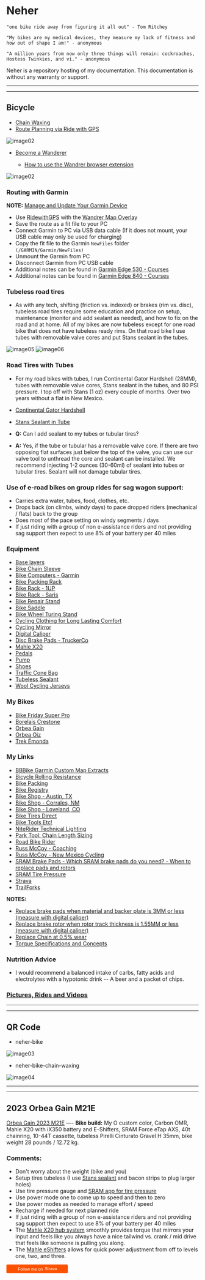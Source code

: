 # Neher

`"one bike ride away from figuring it all out" - Tom Ritchey`

`"My bikes are my medical devices, they measure my lack of fitness and how out of shape I am!" - anonymous`

`"A million years from now only three things will remain: cockroaches, Hostess Twinkies, and vi." - anonymous`

Neher is a repository hosting of my documentation. This documentation is without any warranty or support.

----------

----------

<!---
Comment

https://squidfunk.github.io/mkdocs-material/setup/setting-up-site-analytics/

https://analytics.google.com/analytics/web/#/p431202354/reports/intelligenthome

Stream Name: Neher-Bike
Stream URL: https://rneher-igel.github.io/Neher/
Stream ID: 7617549146
Measurement Id: G-9LJPNGE4R5
-->

## Bicycle

- [Chain Waxing](Docs/Bicycle-Chain-Waxing.md)
- [Route Planning via Ride with GPS](https://ridewithgps.com/)

![image02](Docs/Images/ridewithgps-gilman-tunnels-loop.png)

- [Become a Wanderer](https://wandrer.earth/about)

    - [How to use the Wandrer browser extension](https://wandrer.earth/install_extension)

![image02](Docs/Images/wandrer-2023-nm.png)

### Routing with Garmin

**NOTE:** [Manage and Update Your Garmin Device](https://www.garmin.com/en-US/software/express)

- Use [RidewithGPS](https://ridewithgps.com/routes/new) with the [Wandrer Map Overlay](https://wandrer.earth/install_extension)
- Save the route as a fit file to your PC
- Connect Garmin to PC via USB data cable (If it does not mount, your USB cable may only be used for charging)
- Copy the fit file to the Garmin `NewFiles` folder `(/GARMIN/Garmin/NewFiles)`
- Unmount the Garmin from PC
- Disconnect Garmin from PC USB cable
- Additional notes can be found in [Garmin Edge 530 - Courses](https://www8.garmin.com/manuals/webhelp/edge530/EN-US/GUID-7416CBA5-CEA0-45A5-B7D8-4D9B36419E6B.html)
- Additional notes can be found in [Garmin Edge 840 - Courses](https://www8.garmin.com/manuals/webhelp/GUID-16B12CFE-F96E-4DE9-9F5F-8C4A5936D3B9/EN-US/GUID-7416CBA5-CEA0-45A5-B7D8-4D9B36419E6B.html)


### Tubeless road tires

- As with any tech, shifting (friction vs. indexed) or brakes (rim vs. disc), tubeless road tires require some education and practice on setup, maintenance (monitor and add sealant as needed), and how to fix on the road and at home. All of my bikes are now tubeless except for one road bike that does not have tubeless ready rims. On that road bike I use tubes with removable valve cores and put Stans sealant in the tubes.

![image05](Docs/Images/bacon_strip-01.png)
![image06](Docs/Images/bacon_strip-02.png)

### Road Tires with Tubes

- For my road bikes with tubes, I run Continental Gator Hardshell (28MM), tubes with removable valve cores, Stans sealant in the tubes, and 80 PSI pressure. I top off with Stans (1 oz) every couple of months. Over two years without a flat in New Mexico. 

- [Continental Gator Hardshell](https://www.bicyclerollingresistance.com/road-bike-reviews/continental-gator-hardshell)
- [Stans Sealant in Tube](https://www.notubes.com/support-center/sealant)

- **Q:** Can I add sealant to my tubes or tubular tires?
- **A:** Yes, if the tube or tubular has a removable valve core. If there are two opposing flat surfaces just below the top of the valve, you can use our valve tool to unthread the core and sealant can be installed. We recommend injecting 1-2 ounces (30-60ml) of sealant into tubes or tubular tires. Sealant will not damage tubular tires.

### Use of e-road bikes on group rides for sag wagon support:

- Carries extra water, tubes, food, clothes, etc.
- Drops back (on climbs, windy days) to pace dropped riders (mechanical / flats) back to the group 
- Does most of the pace setting on windy  segments / days
- If just riding with a group of non e-assistance riders and not providing sag support then expect to use 8% of your battery per 40 miles

### Equipment

- [Base layers](https://merino.tech/)
- [Bike Chain Sleeve](http://www.whitelightningco.com/products/johnnys/chain-johnny)
- [Bike Computers - Garmin](https://www.garmin.com/en-US/c/sports-fitness/cycling-bike-computers-bike-radar-power-meter-headlights)
- [Bike Packing Rack](https://aeroe.com/)
- [Bike Rack - 1UP](https://1up-usa.com/)
- [Bike Rack - Saris](https://saris.com/collections/racks)
- [Bike Repair Stand](https://feedbacksports.com/collections/bike-repair-stands/products/ultralight-bike-repair-stand?variant=44214811296042)
- [Bike Saddle](https://www.bobcatbicycles.com/product/specialized-power-comp-232349-1.htm)
- [Bike Wheel Turing Stand](https://feedbacksports.com/collections/bike-maintenance/products/pro-truing-stand-2-0?variant=44400748233002)
- [Cycling Clothing for Long Lasting Comfort](https://www.boure.com/index.html)
- [Cycling Mirror](https://takealookactive.com/)
- [Digital Caliper](https://www.amazon.com/dp/B07X8JQ8L5?ref=ppx_yo2ov_dt_b_product_details&th=1)
- [Disc Brake Pads - TruckerCo](https://www.truckerco.com/disc-brake-pads-retail)
- [Mahle X20](https://mahle-smartbike.com/news-event/experience-next-level-cycling-with-the-orbea-gain-ebike-and-mahle-x20-system/)
- [Pedals](https://www.crankbrothers.com/collections/eggbeater/products/eggbeater-1?variant=53958723335)
- [Pump](https://www.fumpapumps.com/products/fumpa-bike-pump)
- [Shoes](https://www.crankbrothers.com/products/mallet-e-lace-black-blue?variant=39315475202144#grouped-product-input)
- [Traffic Cone Bag](https://trafficconebag.blogspot.com/p/traffic-cone-bag-101.html)
- [Tubeless Sealant](https://www.notubes.com/stan-s-tire-sealant-quart)
- [Wool Cycling Jerseys](https://www.oregoncyclewear.com/woolcyclingjerseys.html)

### My Bikes

- [Bike Friday Super Pro](https://bikefriday.com/bike-models/)
- [Borelais Crestone](https://fatbike.com/collections/crestone-builds/products/crestone-custom-sram)
- [Orbea Gain](https://www.orbea.com/us-en/ebikes/road/gain/)
- [Orbea Oiz](https://www.orbea.com/us-en/bicycles/mountain/oiz/)
- [Trek Émonda](https://www.trekbikes.com/us/en_US/emonda/)

### My Links

- [BBBike Garmin Custom Map Extracts](https://extract.bbbike.org/garmin.html)
- [Bicycle Rolling Resistance](https://www.bicyclerollingresistance.com/)
- [Bike Packing](https://bikepacking.com/)
- [Bike Registry](https://project529.com)
- [Bike Shop - Austin, TX](https://velorangutan.com/)
- [Bike Shop - Corrales, NM](https://www.fattirecycles.com/)
- [Bike Shop - Loveland, CO](https://www.breakaway-cycles.com/)
- [Bike Tires Direct](https://www.biketiresdirect.com/)
- [Bike Tools Etc!](https://www.biketoolsetc.com/)
- [NiteRider Technical Lighting](https://www.niterider.com/)
- [Park Tool: Chain Length Sizing](https://www.parktool.com/en-us/blog/repair-help/chain-length-sizing)
- [Road Bike Rider](https://www.roadbikerider.com/)
- [Russ McCoy - Coaching](https://russmccoy.wixsite.com/russmccoy)
- [Russ McCoy - New Mexico Cycling](https://russmccoy.wixsite.com/newmexicocycling)
- [SRAM Brake Pads - Which SRAM brake pads do you need? - When to replace pads and rotors](https://www.sram.com/en/service/articles/SRAM-Brake-Pad-Overview)
- [SRAM Tire Pressure](https://axs.sram.com/guides/tire/pressure)
- [Strava](https://www.strava.com/)
- [TrailForks](https://www.trailforks.com/about/)

**NOTES:**

- [Replace brake pads when material and backer plate is 3MM or less (measure with digital caliper)](https://www.sram.com/en/service/articles/SRAM-Brake-Pad-Overview)
- [Replace brake rotor when rotor track thickness is 1.55MM or less (measure with digital caliper)](https://www.sram.com/en/service/articles/SRAM-Brake-Pad-Overview)
- [Replace Chain at 0.5% wear](Docs/Bicycle-Chain-Waxing.md#replace-chain-at-05-wear)
- [Torque Specifications and Concepts](https://www.parktool.com/en-us/blog/repair-help/torque-specifications-and-concepts)

### Nutrition Advice

- I would recommend a balanced intake of carbs, fatty acids and electrolytes with a hypotonic drink -- A beer and a packet of chips.

### [Pictures, Rides and Videos](Docs/Pictures-and-Videos.md)

----------

----------

## QR Code

- neher-bike

![image03](Docs/Images/qr-neher-bike-400.png)

- neher-bike-chain-waxing

![image04](Docs/Images/qr-neher-bike-chain-waxing-400.png)

----------

----------

## 2023 Orbea Gain M21E

[Orbea Gain 2023 M21E](https://www.orbea.com/us-en/ebikes/road/gain/technology) —- **Bike build:** My O custom color, Carbon OMR, Mahle X20 with iX350 battery and E-Shifters, SRAM Force eTap AXS, 40t chainring, 10-44T cassette, tubeless Pirelli Cinturato Gravel H 35mm, bike weight 28 pounds / 12.72 kg.

### Comments:

- Don't worry about the weight (bike and you)
- Setup tires tubeless (I use [Stans sealant](https://www.notubes.com/stan-s-tire-sealant-quart) and bacon strips to plug larger holes)
- Use tire pressure gauge and [SRAM app for tire pressure](https://axs.sram.com/guides/tire/pressure)
- Use power mode one to come up to speed and then to zero
- Use power modes as needed to manage effort / speed
- Recharge if needed for next planned ride
- If just riding with a group of non e-assistance riders and not providing sag support then expect to use 8% of your battery per 40 miles
- The [Mahle X20 hub system](https://mahle-smartbike.com/x20/) smoothly provides torque that mirrors your input and feels like you always have a nice tailwind vs. crank / mid drive that feels like someone is pulling you along.
- The [Mahle eShifters](https://mahle-smartbike.com/eshifters/) allows for quick power adjustment from off to levels one, two, and three.

<!---
Comment
### QR Codes

- Foo

![image001](Docs/Images/QR-docs.png)
-->

<a style="display:inline-block;background-color:#FC5200;color:#fff;padding:5px 10px 5px 30px;font-size:11px;font-family:Helvetica, Arial, sans-serif;white-space:nowrap;text-decoration:none;background-repeat:no-repeat;background-position:10px center;border-radius:3px;background-image:url('https://badges.strava.com/logo-strava-echelon.png')" href='https://strava.com/athletes/ron_neher' target="_clean">
  Follow me on
  <img src='https://badges.strava.com/logo-strava.png' alt='Strava' style='margin-left:2px;vertical-align:text-bottom' height=13 width=51 />
</a>